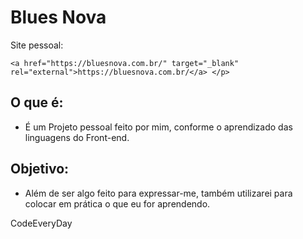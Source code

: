 # Blues Nova

<p>Site pessoal: 
    
    <a href="https://bluesnova.com.br/" target="_blank" rel="external">https://bluesnova.com.br/</a> </p>

## O que é:
<ul>
    <li>É um Projeto pessoal feito por mim, conforme o aprendizado das linguagens do Front-end.</li>
</ul>

## Objetivo:
<ul>
    <li>Além de ser algo feito para expressar-me, também utilizarei para colocar em prática o que eu for aprendendo.</li>
</ul>


CodeEveryDay
